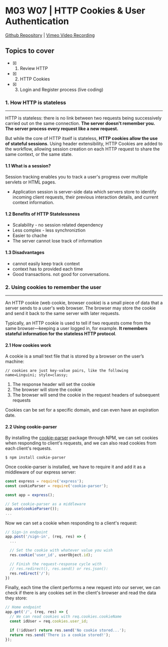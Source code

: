 # M03 W07 | HTTP Cookies & User Authentication
[Github Repository](https://github.com/Alfredo08/Cohort-September-18-2023/tree/main/W07M03%20-%20HTTP%20Cookies%20%26%20User%20Authentication) | [Vimeo Video Recording](https://vimeo.com/880018323/5f2f715465?share=copy)

## Topics to cover

- [x] 1. Review HTTP
- [x] 2. HTTP Cookies
- [x] 3. Login and Register process (live coding)

### 1. How HTTP is stateless
---

HTTP is stateless: there is no link between two requests being successively carried out on the same connection. **The server doesn't remember you. The server process every request like a new request.**

But while the core of HTTP itself is stateless, **HTTP cookies allow the use of stateful sessions**. Using header extensibility, HTTP Cookies are added to the workflow, allowing session creation on each HTTP request to share the same context, or the same state.

#### 1.1 What is a session?

Session tracking enables you to track a user's progress over multiple servlets or HTML pages.

- Application session is server-side data which servers store to identify incoming client requests, their previous interaction details, and current context information.

#### 1.2 Benefits of HTTP Statelessness

- Scalability - no session related dependency
- Less complex - less synchroniztion
- Easier to chache
- The server cannot lose track of information

#### 1.3 Disadvantages

- cannot easily keep track context
- context has to provided each time
- Good transactions. not good for conversations.

### 2. Using cookies to remember the user
---

An HTTP cookie (web cookie, browser cookie) is a small piece of data that a server sends to a user's web browser. The browser may store the cookie and send it back to the same server with later requests. 

Typically, an HTTP cookie is used to tell if two requests come from the same browser—keeping a user logged in, for example. **It remembers stateful information for the stateless HTTP protocol**.

#### 2.1 How cookies work

A cookie is a small text file that is stored by a browser on the user’s machine:

```
// cookies are just key-value pairs, like the following
name=Linguini; style=classy;
```

1. The response header will set the cookie
2. The browser will store the cookie
3. The browser will send the cookie in the request headers of subsequent requests

Cookies can be set for a specific domain, and can even have an expiration date.

#### 2.2 Using cookie-parser

By installing the [cookie-parser](https://www.npmjs.com/package/cookie-parser) package through NPM, we can set cookies when responding to client's requests, and we can also read cookies from each client's requests.

```
$ npm install cookie-parser
```

Once cookie-parser is installed, we have to require it and add it as a middleware of our express server:

```javascript
const express = require('express');
const cookieParser = require('cookie-parser');

const app = express();

// Set cookie-parser as a middleware
app.use(cookieParser());
...
```

Now we can set a cookie when responding to a client's request:

```javascript
// Sign-in endpoint
app.post('/sign-in', (req, res) => {
  ...

  // Set the cookie with whatever value you wish
  res.cookie('user_id', userObject.id);

  // Finish the request-response cycle with 
  // res.redirect(), res.send() or res.json():
  res.redirect('/');
})
```

Finally, each time the client performs a new request into our server, we can check if there is any cookies set in the client's browser and read the data they store:

```javascript
// Home endpoint
app.get('/', (req, res) => {
  // We can read cookies with req.cookies.cookieName
  const idUser = req.cookies.user_id;

  if (!idUser) return res.send('No cookie stored...');
  return res.send('There is a cookie stored!');
});
```